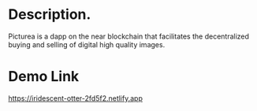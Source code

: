 

# Description.

Picturea is a dapp on the near blockchain that facilitates the decentralized buying and selling of digital high quality images. 

# Demo Link

https://iridescent-otter-2fd5f2.netlify.app


